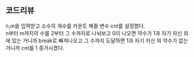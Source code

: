 ## 코드리뷰

n,m을 입력받고 소수의 개수를 카운트 해줄 변수 cnt를 설정했다.
<br>
n부터 m까지의 수를 2부터 그 수까지로 나눠보고 0이 나오면 약수가 1과 자기 자신 외에 있는 거니까 break로 빠져나오고 그 수까지 도달하면 1과 자기 자신 외 약수가 없는 거니까 cnt를 1 증가시켰다.
